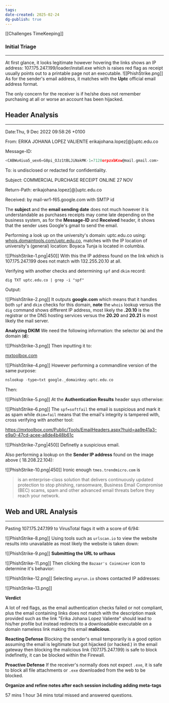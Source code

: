 ```yaml
---
tags: 
date-created: 2025-02-24
dg-publish: true
---
```

[[Challenges TimeKeeping]]
### Initial Triage
---
At first glance, it looks legitimate however hovering the links shows an IP address:
107.175.247.199/loader/install.exe which is raises red flag as receipt usually points out to a printable page not an executable.
![[PhishStrike.png]]
As for the sender's email address, it matches with the **Uptc** official email address format.

The only concern for the receiver is if he/she does not remember purchasing at all or worse an account has been hijacked.
## Header Analysis
---
Date:Thu, 9 Dec 2022 09:58:26 +0100

From: ERIKA JOHANA LOPEZ VALIENTE erikajohana.lopez[@]uptc.edu.co

Message-ID:
```C
<CABWu4iua5_uex6=G8pi_OJz1tBLJiNakMK-1=7128orpzxbKxw@mail.gmail.com>
```

To: is undisclosed or redacted for confidentiality.

Subject: COMMERCIAL PURCHASE RECEIPT ONLINE 27 NOV

Return-Path: erikajohana.lopez[@]uptc.edu.co

Received: by mail-wr1-f65.google.com with SMTP id 

The **subject** and the **email sending date** does not much however it is understandable as purchases receipts may come late depending on the business system, as for the **Message-ID** and **Received** header, it shows that the sender uses Google's gmail to send the email.

Performing a look up on the university's domain: uptc.edu.co using: [whois.domaintools.com/uptc.edu.co](https://whois.domaintools.com/uptc.edu.co), matches with the IP location of university's (general) location: Boyaca Tunja is located in columbia.

![[PhishStrike-1.png|450]]
With this the IP address found on the link which is 107.175.247.199 does not match with 132.255.20.10 at all.

Verifying with another checks and determining `spf` and `dkim` record:
```
dig TXT uptc.edu.co | grep -i "spf"
```

Output:

![[PhishStrike-2.png]]
It outputs **google.com** which means that it handles both `spf` and `dkim` checks for this domain, **note** the `whois` lookup versus the `dig` command shows different IP address, most likely the **.20.10** is the registrar or the DNS hosting services versus the **20.20** and **20.21** is most likely the mail server.

**Analyzing DKIM**
We need the following information: the selector (**s**) and the domain (**d**):

![[PhishStrike-3.png]]
Then inputting it to:

[mxtoolbox.com](https://mxtoolbox.com/SuperTool.aspx?action=dkim%3auptc.edu.co%3agoogle&run=toolpage)

![[PhishStrike-4.png]]
However performing a commandline version of the same purpose:

```C
nslookup -type=txt google._domainkey.uptc.edu.co
```

Then:

![[PhishStrike-5.png]]
At the **Authentication Results** header says otherwise:

![[PhishStrike-6.png]]
The `spf=softfail` the email is suspicious and mark it as spam while `dkim=fail` means that the email's integrity is tampered with, cross verifying with another tool:

https://mxtoolbox.com/Public/Tools/EmailHeaders.aspx?huid=aa9e41a3-e9a0-47cd-acee-a8de4b48b61c

![[PhishStrike-7.png|450]]
Definetly a suspicious email.

Also performing a lookup on the **Sender IP address** found on the image above ( 18.208.22.104):

![[PhishStrike-10.png|450]]
Ironic enough `tmes.trendmicro.com` is 

> is an enterprise-class solution that delivers continuously updated protection to stop phishing, ransomware, Business Email Compromise (BEC) scams, spam and other advanced email threats before they reach your network.

## Web and URL Analysis
---
Pasting 107.175.247.199 to VirusTotal flags it with a score of 6/94:

![[PhishStrike-8.png]]
Using tools such as `urlscan.io` to view the website results into unavailable as most likely the website is taken down:

![[PhishStrike-9.png]]
**Submitting the URL to urlhaus**

![[PhishStrike-11.png]]
Then clicking the `Bazaar's Coinminer` icon to determine it's behavior:

![[PhishStrike-12.png]]
Selecting `anyrun.io` shows contacted IP addresses:

![[PhishStrike-13.png]]


**Verdict**

A lot of red flags, as the email authentication checks failed or not compliant, plus the email containing links does not match with the description mask provided such as the link "Erika Johana Lopez Valiente" should lead to his/her profile but instead redirects to a downloadable executable on a domain nameless link making this email **malicious**.

**Reacting Defense**
Blocking the sender's email temporarily is a good option assuming the email is legitimate but got hijacked (or hacked.) in the email gateway then blocking the malicious link (107.175.247.199) is safe to block indefinetly, it can be blocked within the Firewall.

**Proactive Defense**
If the receiver's normally does not expect `.exe`,  it is safe to block all file attachments or `.exe` downloaded from the web to be blocked.

**Organize and refine notes after each session including adding meta-tags**

57 mins 
1 hour 34 mins total missed and answered questions.